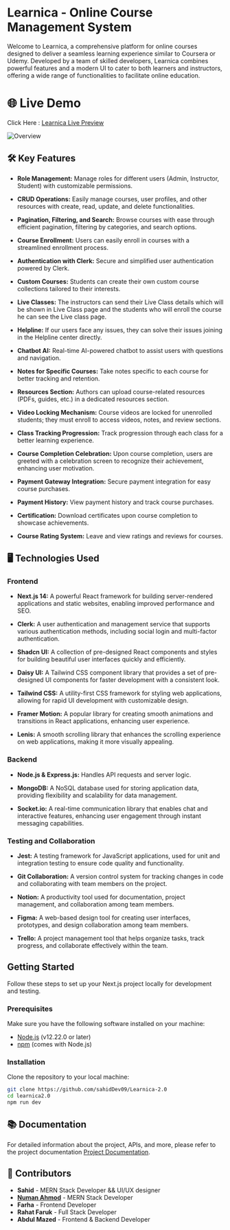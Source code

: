 # Learnica - Online Course Management System

Welcome to Learnica, a comprehensive platform for online courses designed to deliver a seamless learning experience similar to Coursera or Udemy. Developed by a team of skilled developers, Learnica combines powerful features and a modern UI to cater to both learners and instructors, offering a wide range of functionalities to facilitate online education.

# 🌐 Live Demo

Click Here : [Learnica Live Preview](https://learnica-2-0.vercel.app)

![Overview](https://i.postimg.cc/c18z6jLt/temp-Image-JFv-GLd.avif)

## 🛠️ Key Features

- **Role Management:** Manage roles for different users (Admin, Instructor, Student) with customizable permissions.

- **CRUD Operations:** Easily manage courses, user profiles, and other resources with create, read, update, and delete functionalities.

- **Pagination, Filtering, and Search:** Browse courses with ease through efficient pagination, filtering by categories, and search options.

- **Course Enrollment:** Users can easily enroll in courses with a streamlined enrollment process.

- **Authentication with Clerk:** Secure and simplified user authentication powered by Clerk.

- **Custom Courses:** Students can create their own custom course collections tailored to their interests.

- **Live Classes:** The instructors can send their Live Class details which will be shown in Live Class page and the students who will enroll the course he can see the Live class page.

- **Helpline:** If our users face any issues, they can solve their issues joining in the Helpline center directly.

- **Chatbot AI:** Real-time AI-powered chatbot to assist users with questions and navigation.

- **Notes for Specific Courses:** Take notes specific to each course for better tracking and retention.

- **Resources Section:** Authors can upload course-related resources (PDFs, guides, etc.) in a dedicated resources section.

- **Video Locking Mechanism:** Course videos are locked for unenrolled students; they must enroll to access videos, notes, and review sections.

- **Class Tracking Progression:** Track progression through each class for a better learning experience.

- **Course Completion Celebration:** Upon course completion, users are greeted with a celebration screen to recognize their achievement, enhancing user motivation.

- **Payment Gateway Integration:** Secure payment integration for easy course purchases.

- **Payment History:** View payment history and track course purchases.

- **Certification:** Download certificates upon course completion to showcase achievements.

- **Course Rating System:** Leave and view ratings and reviews for courses.

## 🖥️ Technologies Used

### Frontend

- **Next.js 14:** A powerful React framework for building server-rendered applications and static websites, enabling improved performance and SEO.

- **Clerk:** A user authentication and management service that supports various authentication methods, including social login and multi-factor authentication.

- **Shadcn UI:** A collection of pre-designed React components and styles for building beautiful user interfaces quickly and efficiently.

- **Daisy UI:** A Tailwind CSS component library that provides a set of pre-designed UI components for faster development with a consistent look.

- **Tailwind CSS:** A utility-first CSS framework for styling web applications, allowing for rapid UI development with customizable design.

- **Framer Motion:** A popular library for creating smooth animations and transitions in React applications, enhancing user experience.

- **Lenis:** A smooth scrolling library that enhances the scrolling experience on web applications, making it more visually appealing.

### Backend

- **Node.js & Express.js:** Handles API requests and server logic.

- **MongoDB:** A NoSQL database used for storing application data, providing flexibility and scalability for data management.

- **Socket.io:** A real-time communication library that enables chat and interactive features, enhancing user engagement through instant messaging capabilities.

### Testing and Collaboration

- **Jest:** A testing framework for JavaScript applications, used for unit and integration testing to ensure code quality and functionality.

- **Git Collaboration:** A version control system for tracking changes in code and collaborating with team members on the project.

- **Notion:** A productivity tool used for documentation, project management, and collaboration among team members.

- **Figma:** A web-based design tool for creating user interfaces, prototypes, and design collaboration among team members.

- **Trello:** A project management tool that helps organize tasks, track progress, and collaborate effectively within the team.

## Getting Started

Follow these steps to set up your Next.js project locally for development and testing.

### Prerequisites

Make sure you have the following software installed on your machine:

- [Node.js](https://nodejs.org/en/download/) (v12.22.0 or later)
- [npm](https://www.npmjs.com/get-npm) (comes with Node.js)

### Installation

Clone the repository to your local machine:

```bash
git clone https://github.com/sahidDev09/Learnica-2.0
cd learnica2.0
npm run dev
```

## 📚 Documentation

For detailed information about the project, APIs, and more, please refer to the project documentation [Project Documentation](https://docs.google.com/document/d/1z-jP5jOvPV1-gmGWIApbxTUz4zkCE_-YS27OcJH_0vY/edit?usp=sharing).

## 👥 Contributors

- **Sahid** - MERN Stack Developer && UI/UX designer
- **[Numan Ahmod](https://www.linkedin.com/in/numan-ahmod/)** - MERN Stack Developer
- **Farha** - Frontend Developer
- **Rahat Faruk** - Full Stack Developer
- **Abdul Mazed** - Frontend & Backend Developer

